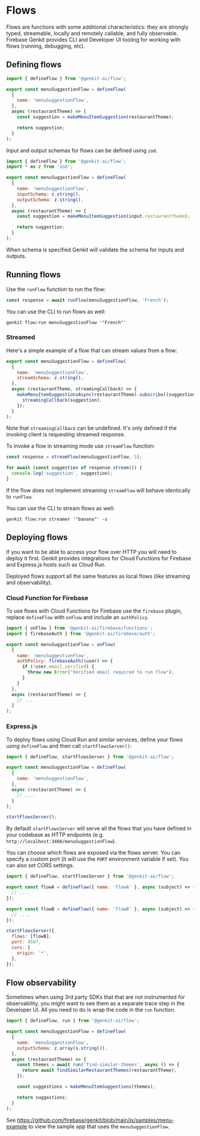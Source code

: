 # Flows

Flows are functions with some additional characteristics: they are strongly
typed, streamable, locally and remotely callable, and fully observable.
Firebase Genkit provides CLI and Developer UI tooling for working with flows
(running, debugging, etc).

## Defining flows

```javascript
import { defineFlow } from '@genkit-ai/flow';

export const menuSuggestionFlow = defineFlow(
  {
    name: 'menuSuggestionFlow',
  },
  async (restaurantTheme) => {
    const suggestion = makeMenuItemSuggestion(restaurantTheme);

    return suggestion;
  }
);
```

Input and output schemas for flows can be defined using `zod`.

```javascript
import { defineFlow } from '@genkit-ai/flow';
import * as z from 'zod';

export const menuSuggestionFlow = defineFlow(
  {
    name: 'menuSuggestionFlow',
    inputSchema: z.string(),
    outputSchema: z.string(),
  },
  async (restaurantTheme) => {
    const suggestion = makeMenuItemSuggestion(input.restaurantTheme);

    return suggestion;
  }
);
```

When schema is specified Genkit will validate the schema for inputs and outputs.

## Running flows

Use the `runFlow` function to run the flow:

```js
const response = await runFlow(menuSuggestionFlow, 'French');
```

You can use the CLI to run flows as well:

```posix-terminal
genkit flow:run menuSuggestionFlow '"French"'
```

### Streamed

Here's a simple example of a flow that can stream values from a flow:

```javascript
export const menuSuggestionFlow = defineFlow(
  {
    name: 'menuSuggestionFlow',
    streamSchema: z.string(),
  },
  async (restaurantTheme, streamingCallback) => {
    makeMenuItemSuggestionsAsync(restaurantTheme).subscribe((suggestion) => {
      streamingCallback(suggestion);
    });
  }
);
```

Note that `streamingCallback` can be undefined. It's only defined if the
invoking client is requesting streamed response.

To invoke a flow in streaming mode use `streamFlow` function:

```javascript
const response = streamFlow(menuSuggestionFlow, 5);

for await (const suggestion of response.stream()) {
  console.log('suggestion', suggestion);
}
```

If the flow does not implement streaming `streamFlow` will behave identically to `runFlow`.

You can use the CLI to stream flows as well:

```posix-terminal
genkit flow:run streamer '"banana"' -s
```

## Deploying flows

If you want to be able to access your flow over HTTP you will need to deploy it
first. Genkit provides integrations for Cloud Functions for Firebase and
Express.js hosts such as Cloud Run.

Deployed flows support all the same features as local flows (like streaming and
observability).

### Cloud Function for Firebase

To use flows with Cloud Functions for Firebase use the `firebase` plugin, replace `defineFlow` with `onFlow` and include an `authPolicy`.

```js
import { onFlow } from '@genkit-ai/firebase/functions';
import { firebaseAuth } from '@genkit-ai/firebase/auth';

export const menuSuggestionFlow = onFlow(
  {
    name: 'menuSuggestionFlow',
    authPolicy: firebaseAuth((user) => {
      if (!user.email_verified) {
        throw new Error("Verified email required to run flow");
      }
    }
  },
  async (restaurantTheme) => {
    // ....
  }
);
```

### Express.js

To deploy flows using Cloud Run and similar services, define your flows using `defineFlow` and then call `startFlowsServer()`:

```js
import { defineFlow, startFlowsServer } from '@genkit-ai/flow';

export const menuSuggestionFlow = defineFlow(
  {
    name: 'menuSuggestionFlow',
  },
  async (restaurantTheme) => {
    // ....
  }
);

startFlowsServer();
```

By default `startFlowsServer` will serve all the flows that you have defined in your codebase as HTTP endpoints (e.g. `http://localhost:3400/menuSuggestionFlow`).

You can choose which flows are exposed via the flows server. You can specify a custom port (it will use the `PORT` environment variable if set). You can also set CORS settings.

```js
import { defineFlow, startFlowsServer } from '@genkit-ai/flow';

export const flowA = defineFlow({ name: 'flowA' }, async (subject) => {
  // ....
});

export const flowB = defineFlow({ name: 'flowB' }, async (subject) => {
  // ....
});

startFlowsServer({
  flows: [flowB],
  port: 4567,
  cors: {
    origin: '*',
  },
});
```

## Flow observability

Sometimes when using 3rd party SDKs that that are not instrumented for observability, you might want to see them as a separate trace step in the Developer UI. All you need to do is wrap the code in the `run` function.

```js
import { defineFlow, run } from '@genkit-ai/flow';

export const menuSuggestionFlow = defineFlow(
  {
    name: 'menuSuggestionFlow',
    outputSchema: z.array(s.string()),
  },
  async (restaurantTheme) => {
    const themes = await run('find-similar-themes', async () => {
      return await findSimilarRestaurantThemes(restaurantTheme);
    });

    const suggestions = makeMenuItemSuggestions(themes);

    return suggestions;
  }
);
```

See https://github.com/firebase/genkit/blob/main/js/samples/menu-example to view the sample app that uses the `menuSuggestionFlow`.
